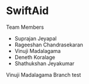 # SwiftAid

Team Members
- Suprajan Jeyapal
- Rageeshan Chandrasekaran
- Vinuji Madalagama
- Deneth Koralage
- Shathukshan Jeyakumar


Vinuji Madalagama Branch test